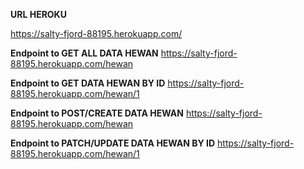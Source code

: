 **URL HEROKU**

https://salty-fjord-88195.herokuapp.com/

**Endpoint to GET ALL DATA HEWAN**
https://salty-fjord-88195.herokuapp.com/hewan

**Endpoint to GET DATA HEWAN BY ID**
https://salty-fjord-88195.herokuapp.com/hewan/1

**Endpoint to POST/CREATE DATA HEWAN**
https://salty-fjord-88195.herokuapp.com/hewan

**Endpoint to PATCH/UPDATE DATA HEWAN BY ID**
https://salty-fjord-88195.herokuapp.com/hewan/1